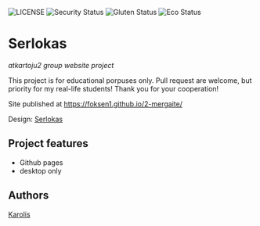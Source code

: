![LICENSE](https://img.shields.io/badge/license-MIT-blue.svg?style=flat-square)
![Security Status](https://img.shields.io/security-headers?label=Security&url=https%3A%2F%2Fgithub.com&style=flat-square)
![Gluten Status](https://img.shields.io/badge/Gluten-Free-green.svg)
![Eco Status](https://img.shields.io/badge/ECO-Friendly-green.svg)

# Serlokas

_atkartoju2 group website project_

This project is for educational porpuses only. Pull request are welcome, but priority for my real-life students! Thank you for your cooperation!

Site published at https://foksen1.github.io/2-mergaite/ 

Design: [Serlokas](https://cdn.discordapp.com/attachments/648536139677958156/648860692459290634/unknown.png)

## Project features

- Github pages
- desktop only

## Authors

[Karolis](https://github.com/fOKSEN1)